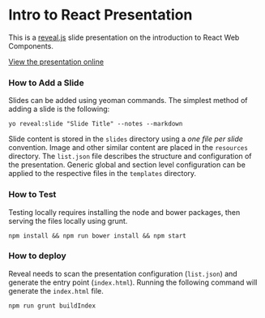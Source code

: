 # Intro to React Presentation

This is a [reveal.js](http://lab.hakim.se/reveal-js) slide presentation on the introduction to React Web Components.

[View the presentation online](http://marinels.github.io/presentations/react-intro)

### How to Add a Slide

Slides can be added using yeoman commands. The simplest method of adding a slide is the following:

`yo reveal:slide "Slide Title" --notes --markdown`

Slide content is stored in the `slides` directory using a *one file per slide* convention. Image and other similar content are placed in the `resources` directory. The `list.json` file describes the structure and configuration of the presentation. Generic global and section level configuration can be applied to the respective files in the `templates` directory.

### How to Test

Testing locally requires installing the node and bower packages, then serving the files locally using grunt.

`npm install && npm run bower install && npm start`

### How to deploy

Reveal needs to scan the presentation configuration (`list.json`) and generate the entry point (`index.html`). Running the following command will generate the `index.html` file.

`npm run grunt buildIndex`
